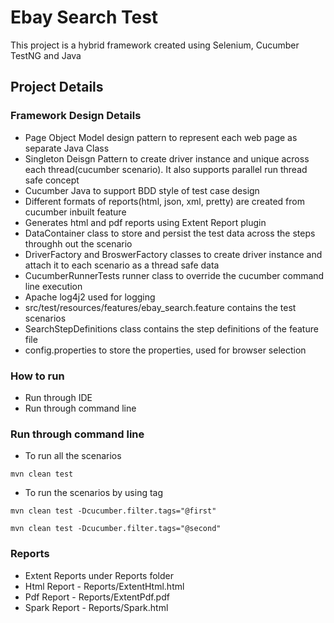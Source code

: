 # Ebay Search Test

This project is a hybrid framework created using Selenium, Cucumber TestNG and Java

## Project Details


### Framework Design Details

* Page Object Model design pattern to represent each web page as separate Java Class
* Singleton Deisgn Pattern to create driver instance and unique  across each thread(cucumber scenario). It also supports parallel run thread safe concept
* Cucumber Java to support BDD style of test case design
* Different formats of reports(html, json, xml, pretty) are created from cucumber inbuilt feature
* Generates html and pdf reports using Extent Report plugin 
* DataContainer class to store and persist the test data across the steps throughh out the  scenario
* DriverFactory and BroswerFactory classes to create driver instance and attach it to each scenario as a thread safe data
* CucumberRunnerTests runner class to override the cucumber command line execution
* Apache log4j2 used for logging
* src/test/resources/features/ebay_search.feature contains the test scenarios
* SearchStepDefinitions class contains the step definitions of the feature file
* config.properties to store the properties, used for browser selection

### How to run

* Run through IDE
* Run through command line

### Run through command line

* To run all the scenarios
```
mvn clean test
```

* To run the scenarios by using tag
```
mvn clean test -Dcucumber.filter.tags="@first"
```

```
mvn clean test -Dcucumber.filter.tags="@second"
```

### Reports

* Extent Reports under Reports folder
* Html Report - Reports/ExtentHtml.html
* Pdf Report - Reports/ExtentPdf.pdf
* Spark Report - Reports/Spark.html




